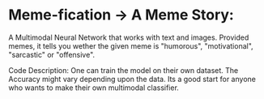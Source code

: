 # Meme-fication -> A Meme Story:

A Multimodal Neural Network that works with text and images.
Provided memes, it tells you wether the given meme is "humorous", "motivational", "sarcastic" or "offensive".

Code Description:
One can train the model on their own dataset. The Accuracy might vary depending upon the data.
Its a good start for anyone who wants to make their own multimodal classifier.

